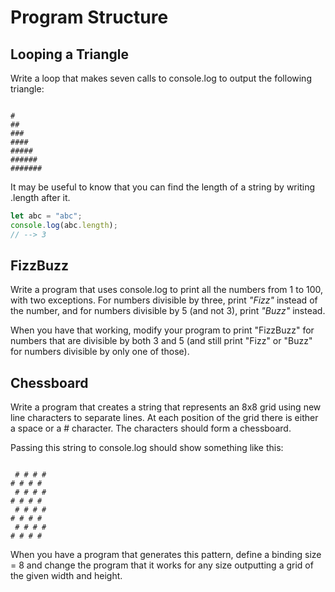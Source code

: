 # Program Structure

## **Looping a Triangle**

Write a loop that makes seven calls to console.log to output the following triangle:

``` shell

#
##
###
####
#####
######
#######

```

It may be useful to know that you can find the length of a string by writing .length after it.

``` JavaScript
let abc = "abc";
console.log(abc.length);
// --> 3
```
## **FizzBuzz**
Write a program that uses console.log to print all the numbers from 1 to 100, with two exceptions.  For numbers divisible by three, print *"Fizz"* instead of the number, and for numbers divisible by 5 (and not 3), print *"Buzz"* instead.

When you have that working, modify your program to print "FizzBuzz" for numbers that are divisible by both 3 and 5 (and still print "Fizz" or "Buzz" for numbers divisible by only one of those).

## **Chessboard**

Write a program that creates a string that represents an 8x8 grid using new line characters to separate lines.  At each position of the grid there is either a space or a # character.  The characters should form a chessboard.

Passing this string to console.log should show something like this:

``` shell

 # # # #
# # # # 
 # # # #
# # # # 
 # # # #
# # # # 
 # # # #
# # # # 
```

When you have a program that generates this pattern, define a binding size = 8 and change the program that it works for any size outputting a grid of the given width and height.